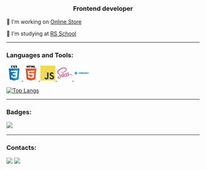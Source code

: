 <h3 align="center">Frontend developer</h3>

🔭 I'm working on [Online Store](https://github.com/rolling-scopes-school/tasks/tree/master/tasks/online-store-team)

🌱 I'm studying at [RS School](https://rs.school/js/)

-----------------------------------------------------------------------------------------------

<h3 align="left">Languages and Tools:</h3>
<p align="left"> <a href="https://www.w3schools.com/css/" target="_blank" rel="noreferrer"> <img src="https://raw.githubusercontent.com/devicons/devicon/master/icons/css3/css3-original-wordmark.svg" alt="css3" width="40" height="40"/> </a> <a href="https://www.w3.org/html/" target="_blank" rel="noreferrer"> <img src="https://raw.githubusercontent.com/devicons/devicon/master/icons/html5/html5-original-wordmark.svg" alt="html5" width="40" height="40"/> </a> <a href="https://developer.mozilla.org/en-US/docs/Web/JavaScript" target="_blank" rel="noreferrer"> <img src="https://raw.githubusercontent.com/devicons/devicon/master/icons/javascript/javascript-original.svg" alt="javascript" width="40" height="40"/> </a> <a href="https://sass-lang.com" target="_blank" rel="noreferrer"> <img src="https://raw.githubusercontent.com/devicons/devicon/master/icons/sass/sass-original.svg" alt="sass" width="40" height="40"/> </a> <a href="https://webpack.js.org" target="_blank" rel="noreferrer"> <img src="https://raw.githubusercontent.com/devicons/devicon/d00d0969292a6569d45b06d3f350f463a0107b0d/icons/webpack/webpack-original-wordmark.svg" alt="webpack" width="40" height="40"/> </a> </p>

[![Top Langs](https://github-readme-stats.vercel.app/api/top-langs/?username=vberezhnykh&layout=compact)](https://github.com/anuraghazra/github-readme-stats)

-----------------------------------------------------------------------------------------------

<h3 align="left">Badges:</h3>

<a href="https://www.codewars.com/users/vberezhnykh" target="_blank"><img src="https://www.codewars.com/users/vberezhnykh/badges/small"></a>


-----------------------------------------------------------------------------------------------

<h3 align="left">Contacts:</h3>
<a href="mailto:vberezhnykh74@gmail.com"><img src="https://img.shields.io/badge/Gmail-D14836?style=for-the-badge&logo=gmail&logoColor=white"></a>
<a href="https://t.me/vaberezhnykh" target="_blank"><img src="https://img.shields.io/badge/Telegram-2CA5E0?style=for-the-badge&logo=telegram&logoColor=white"></a>
